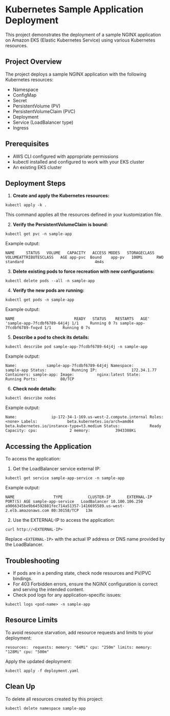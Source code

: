 
# Kubernetes Sample Application Deployment

This project demonstrates the deployment of a sample NGINX application on Amazon EKS (Elastic Kubernetes Service) using various Kubernetes resources.

## Project Overview

The project deploys a sample NGINX application with the following Kubernetes resources:

-   Namespace
-   ConfigMap
-   Secret
-   PersistentVolume (PV)
-   PersistentVolumeClaim (PVC)
-   Deployment
-   Service (LoadBalancer type)
-   Ingress

## Prerequisites

-   AWS CLI configured with appropriate permissions
-   kubectl installed and configured to work with your EKS cluster
-   An existing EKS cluster

## Deployment Steps

1.  **Create and apply the Kubernetes resources:**

`kubectl apply -k .` 

This command applies all the resources defined in your kustomization file.

2.  **Verify the PersistentVolumeClaim is bound:**

`kubectl get pvc -n sample-app` 

Example output:

`NAME     STATUS   VOLUME   CAPACITY   ACCESS MODES   STORAGECLASS   VOLUMEATTRIBUTESCLASS   AGE app-pvc  Bound    app-pv   100Mi      RWO            standard                               4m4s` 

3.  **Delete existing pods to force recreation with new configurations:**

`kubectl delete pods --all -n sample-app` 

4.  **Verify the new pods are running:**

`kubectl get pods -n sample-app` 

Example output:

`NAME                          READY   STATUS    RESTARTS   AGE' 
'sample-app-7fcdbf6789-64j4j 1/1     Running 0 7s sample-app-7fcdbf6789-fxqvd 1/1     Running 0 7s` 

5.  **Describe a pod to check its details:**

`kubectl describe pod sample-app-7fcdbf6789-64j4j -n sample-app` 

Example output:

`Name:             sample-app-7fcdbf6789-64j4j Namespace:        sample-app Status:           Running IP:               172.34.1.77 Containers:
 sample-app: Image:          nginx:latest State:          Running Ports:          80/TCP` 

6.  **Check node details:**

`kubectl describe nodes` 

Example output:

`Name:               ip-172-34-1-169.us-west-2.compute.internal Roles:              <none> Labels:             beta.kubernetes.io/arch=amd64
 beta.kubernetes.io/instance-type=t3.medium Status:             Ready Capacity:
 cpu:              2 memory:           3943308Ki` 

## Accessing the Application

To access the application:

1.  Get the LoadBalancer service external IP:

`kubectl get service sample-app-service -n sample-app` 

Example output:

`NAME                 TYPE           CLUSTER-IP       EXTERNAL-IP                                                               PORT(S) AGE sample-app-service   LoadBalancer 10.100.106.250   a9066345be9b64592881fec714a51357-1416695589.us-west-2.elb.amazonaws.com 80:30158/TCP   13m` 

2.  Use the EXTERNAL-IP to access the application:

`curl http://<EXTERNAL-IP>` 

Replace `<EXTERNAL-IP>` with the actual IP address or DNS name provided by the LoadBalancer.

## Troubleshooting

-   If pods are in a pending state, check node resources and PV/PVC bindings.
-   For 403 Forbidden errors, ensure the NGINX configuration is correct and serving the intended content.
-   Check pod logs for any application-specific issues:

`kubectl logs <pod-name> -n sample-app` 

## Resource Limits

To avoid resource starvation, add resource requests and limits to your deployment:

`resources:  requests: memory: "64Mi" cpu: "250m" limits: memory: "128Mi" cpu: "500m"` 

Apply the updated deployment:

`kubectl apply -f deployment.yaml` 

## Clean Up

To delete all resources created by this project:

`kubectl delete namespace sample-app` 



